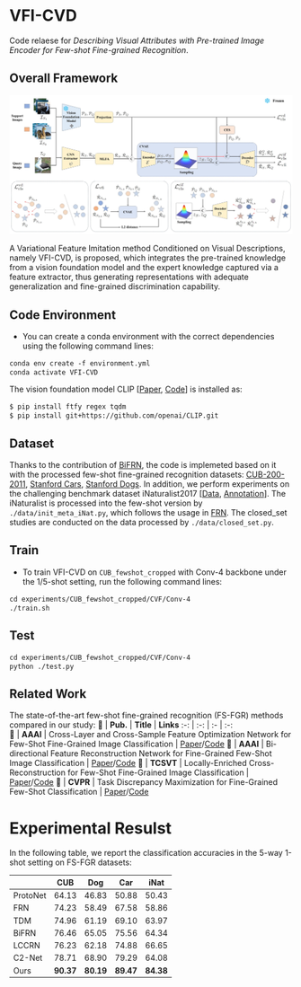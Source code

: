 # VFI-CVD

Code relaese for *Describing Visual Attributes with Pre-trained Image Encoder for Few-shot Fine-grained Recognition*.

## Overall Framework

![./Figure/overall framework.jpg](https://github.com/348632874/VFI-CVD/blob/main/Figure/Overall%20Framework.jpg)

A Variational Feature Imitation method Conditioned on Visual Descriptions, namely VFI-CVD, is proposed, which integrates the pre-trained knowledge from a vision foundation model and the expert knowledge captured via a feature extractor, thus generating representations with adequate generalization and fine-grained discrimination capability.

## Code Environment

* You can create a conda environment with the correct dependencies using the following command lines:

```
conda env create -f environment.yml
conda activate VFI-CVD
```

The vision foundation model CLIP \[[Paper](https://arxiv.org/abs/2103.00020), [Code](https://github.com/openai/CLIP)\] is installed as:

```
$ pip install ftfy regex tqdm
$ pip install git+https://github.com/openai/CLIP.git
```

## Dataset

Thanks to the contribution of [BiFRN](https://github.com/PRIS-CV/Bi-FRN), the code is implemeted based on it with the processed few-shot fine-grained recognition datasets: [CUB-200-2011](https://drive.google.com/file/d/1WxDB3g3U_SrF2sv-DmFYl8LS0p_wAowh/view), [Stanford Cars](https://drive.google.com/file/d/1ImEPQH5gHpSE_Mlq8bRvxxcUXOwdHIeF/view?usp=drive_link), [Stanford Dogs](https://drive.google.com/file/d/13avzK22oatJmtuyK0LlShWli00NsF6N0/view?usp=drive_link). In addition, we perform experiments on the challenging benchmark dataset iNaturalist2017 \[[Data](https://ml-inat-competition-datasets.s3.amazonaws.com/2017/train_val_images.tar.gz), [Annotation](https://ml-inat-competition-datasets.s3.amazonaws.com/2017/train_2017_bboxes.zip)\]. The iNaturalist is processed into the few-shot version by `./data/init_meta_iNat.py`, which follows the usage in [FRN](https://github.com/Tsingularity/FRN). The closed_set studies are conducted on the data processed by `./data/closed_set.py`.

## Train

* To train VFI-CVD on `CUB_fewshot_cropped` with Conv-4 backbone under the 1/5-shot setting, run the following command lines:

```
cd experiments/CUB_fewshot_cropped/CVF/Conv-4
./train.sh
```

## Test

```
cd experiments/CUB_fewshot_cropped/CVF/Conv-4
python ./test.py
```

## Related Work

The state-of-the-art few-shot fine-grained recognition (FS-FGR) methods compared in our study:
**:open_file_folder:** | **Pub.** | **Title** | **Links** 
:-: | :-: | :-  | :-:   
:triangular_flag_on_post: | **AAAI** | Cross-Layer and Cross-Sample Feature Optimization Network for Few-Shot Fine-Grained Image Classification | [Paper](https://ojs.aaai.org/index.php/AAAI/article/view/28208)/[Code](https://github.com/zenith0923/C2-Net)
:triangular_flag_on_post: | **AAAI** | Bi-directional Feature Reconstruction Network for Fine-Grained Few-Shot Image Classification | [Paper](https://arxiv.org/abs/2211.17161)/[Code](https://github.com/PRIS-CV/Bi-FRN)
:scroll: | **TCSVT** | Locally-Enriched Cross-Reconstruction for Few-Shot Fine-Grained Image Classification | [Paper](https://ieeexplore.ieee.org/abstract/document/10123101)/[Code](https://github.com/lutsong/LCCRN)
:triangular_flag_on_post: | **CVPR** | Task Discrepancy Maximization for Fine-Grained Few-Shot Classification | [Paper](https://openaccess.thecvf.com/content/CVPR2022/html/Lee_Task_Discrepancy_Maximization_for_Fine-Grained_Few-Shot_Classification_CVPR_2022_paper.html)/[Code](https://github.com/leesb7426/CVPR2022-Task-Discrepancy-Maximization-for-Fine-grained-Few-Shot-Classification)

# Experimental Resulst

In the following table, we report the classification accuracies in the 5-way 1-shot setting on FS-FGR datasets:

|          | CUB   | Dog   | Car   | iNat  |
|----------|-------|-------|-------|-------|
| ProtoNet | 64.13 | 46.83 | 50.88 | 50.43 |
| FRN      | 74.23 | 58.49 | 67.58 | 58.86 |
| TDM      | 74.96 | 61.19 | 69.10 | 63.97 |
| BiFRN    | 76.46 | 65.05 | 75.56 | 64.34 |
| LCCRN    | 76.23 | 62.18 | 74.88 | 66.65 |
| C2-Net   | 78.71 | 68.90 | 79.29 | 64.08 |
| Ours     | **90.37** | **80.19** | **89.47** | **84.38** |
